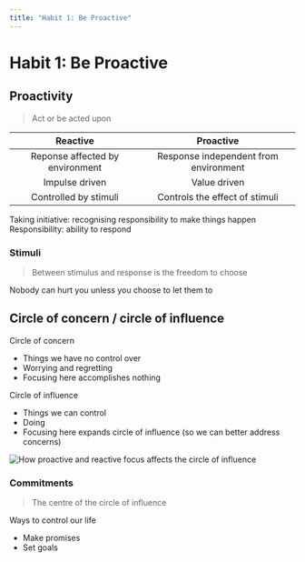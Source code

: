 ```yaml
---
title: "Habit 1: Be Proactive"
---
```


# Habit 1: Be Proactive

## Proactivity

> Act or be acted upon

|            Reactive             |               Proactive               |
| :-----------------------------: | :-----------------------------------: |
| Reponse affected by environment | Response independent from environment |
|         Impulse driven          |             Value driven              |
|      Controlled by stimuli      |    Controls the effect of stimuli     |

Taking initiative: recognising responsibility to make things happen
Responsibility: ability to respond

### Stimuli

> Between stimulus and response is the freedom to choose

Nobody can hurt you unless you choose to let them to

## Circle of concern / circle of influence

Circle of concern
- Things we have no control over
- Worrying and regretting
- Focusing here accomplishes nothing

Circle of influence
- Things we can control
- Doing
- Focusing here expands circle of influence
  (so we can better address concerns)

![How proactive and reactive focus affects the circle of influence](assets/images/circle-of-concern-and-influence.png)

### Commitments

> The centre of the circle of influence

Ways to control our life
- Make promises
- Set goals
